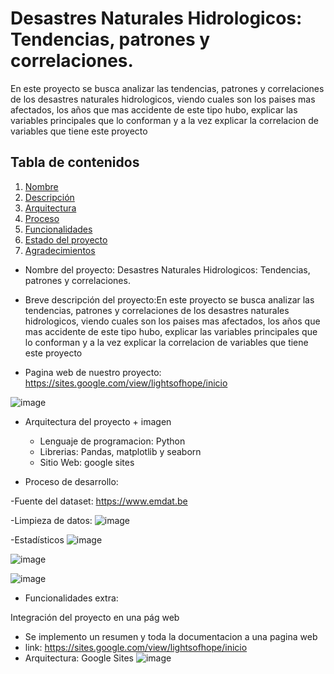 # Desastres Naturales Hidrologicos: Tendencias, patrones y correlaciones. 

En este proyecto se busca analizar las tendencias, patrones y correlaciones de los desastres naturales hidrologicos, viendo cuales son los paises mas afectados, los años que mas accidente de este tipo hubo, explicar las variables principales que lo conforman y a la vez explicar la correlacion de variables que tiene este proyecto

## Tabla de contenidos

1. [Nombre](#Nombre)
2. [Descripción](#descripción)
3. [Arquitectura](#Arquitectura)
4. [Proceso](#Proceso)
5. [Funcionalidades](#Funcionalidades)
6. [Estado del proyecto](#EstadoDelProyecto)
7. [Agradecimientos](#Agradecimientos)


* Nombre del proyecto: Desastres Naturales Hidrologicos: Tendencias, patrones y correlaciones. 

* Breve descripción del proyecto:En este proyecto se busca analizar las tendencias, patrones y correlaciones de los desastres naturales hidrologicos, viendo cuales son los paises mas afectados, los años que mas accidente de este tipo hubo, explicar las variables principales que lo conforman y a la vez explicar la correlacion de variables que tiene este proyecto
  
* Pagina web de nuestro proyecto: https://sites.google.com/view/lightsofhope/inicio
  
![image](https://github.com/user-attachments/assets/c7978d21-0d0a-45a6-aebd-0fb35cb93a69)


* Arquitectura del proyecto + imagen
  - Lenguaje de programacion: Python
  - Librerias: Pandas, matplotlib y seaborn
  - Sitio Web: google sites

* Proceso de desarrollo:

-Fuente del dataset: https://www.emdat.be

-Limpieza de datos:
![image](https://github.com/user-attachments/assets/dc381d35-da5d-469c-b79d-d21197b4252c)

-Estadísticos
![image](https://github.com/user-attachments/assets/e9db8c15-a45b-4dca-bae8-6f54e27be145)

![image](https://github.com/user-attachments/assets/ee8411e0-9da4-44e8-8e83-47b928f24e77)

![image](https://github.com/user-attachments/assets/f40f5bb2-7687-47be-888f-82ff7dbb6ed4)

* Funcionalidades extra:

Integración del proyecto en una pág web
- Se implemento un resumen y toda la documentacion a una pagina web
- link: https://sites.google.com/view/lightsofhope/inicio
- Arquitectura: Google Sites
![image](https://github.com/user-attachments/assets/927ab330-b790-408b-b50a-be6ba9a296ae)
